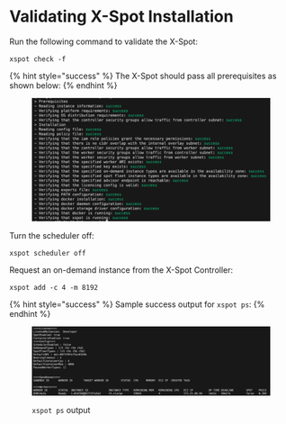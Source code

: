 # Validating X-Spot Installation

Run the following command to validate the X-Spot:

```
xspot check -f
```

{% hint style="success" %}
The X-Spot should pass all prerequisites as shown below:
{% endhint %}

<figure><img src="../../.gitbook/assets/image (11).png" alt=""><figcaption></figcaption></figure>

Turn the scheduler off:

```
xspot scheduler off
```

Request an on-demand instance from the X-Spot Controller:

```
xspot add -c 4 -m 8192
```

{% hint style="success" %}
Sample success output for `xspot ps`:
{% endhint %}

<figure><img src="../../.gitbook/assets/image (12).png" alt=""><figcaption><p><code>xspot ps</code> output</p></figcaption></figure>

